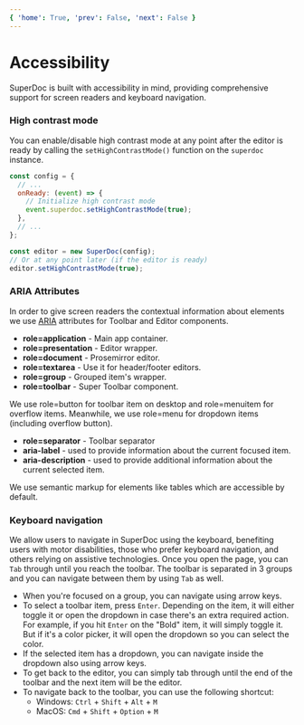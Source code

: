 ```yaml
---
{ 'home': True, 'prev': False, 'next': False }
---
```


# Accessibility

SuperDoc is built with accessibility in mind, providing comprehensive support for screen readers and keyboard navigation.

### High contrast mode

You can enable/disable high contrast mode at any point after the editor is ready by calling the `setHighContrastMode()` function on the `superdoc` instance.

```js
const config = {
  // ...
  onReady: (event) => {
    // Initialize high contrast mode
    event.superdoc.setHighContrastMode(true);
  },
  // ...
};

const editor = new SuperDoc(config);
// Or at any point later (if the editor is ready)
editor.setHighContrastMode(true);
```

### ARIA Attributes
In order to give screen readers the contextual information about elements we use [ARIA](https://www.w3.org/TR/wai-aria/) attributes for Toolbar and Editor components.

- **role=application** - Main app container.
- **role=presentation** - Editor wrapper.
- **role=document** - Prosemirror editor.
- **role=textarea** - Use it for header/footer editors.
- **role=group** - Grouped item's wrapper.
- **role=toolbar** - Super Toolbar component.

We use role=button for toolbar item on desktop and role=menuitem for overflow items. Meanwhile, we use role=menu for dropdown items (including overflow button).

- **role=separator** - Toolbar separator
- **aria-label** - used to provide information about the current focused item.
- **aria-description** - used to provide additional information about the current selected item.

We use semantic markup for elements like tables which are accessible by default.

### Keyboard navigation

We allow users to navigate in SuperDoc using the keyboard, benefiting users with motor disabilities, those who prefer keyboard navigation, and others relying on assistive technologies. Once you open the page, you can `Tab` through until you reach the toolbar. The toolbar is separated in 3 groups and you can navigate between them by using `Tab` as well. 

- When you're focused on a group, you can navigate using arrow keys.
- To select a toolbar item, press `Enter`. Depending on the item, it will either toggle it or open the dropdown in case there's an extra required action. For example, if you hit `Enter` on the "Bold" item, it will simply toggle it. But if it's a color picker, it will open the dropdown so you can select the color.
- If the selected item has a dropdown, you can navigate inside the dropdown also using arrow keys.
- To get back to the editor, you can simply tab through until the end of the toolbar and the next item will be the editor.
- To navigate back to the toolbar, you can use the following shortcut:
  - Windows: `Ctrl` + `Shift` + `Alt` + `M`
  - MacOS: `Cmd` + `Shift` + `Option` + `M`
